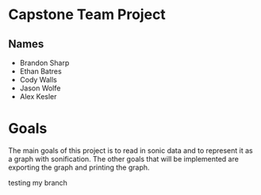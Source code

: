 # Capstone Team Project
## Names
* Brandon Sharp
* Ethan Batres
* Cody Walls
* Jason Wolfe
* Alex Kesler
# Goals
The main goals of this project is to read in sonic data and to represent it as a graph with sonification. The other goals that will be implemented are exporting the graph and printing the graph.

testing my branch